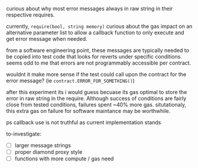 curious about why most error messages always in raw string in their respective requires.

currently, `require(bool, string memory)` curious about the gas impact on an alternative parameter list to allow a callback function to only execute and get error message when needed.  

from a software engineering point, these messages are typically needed to be copied into test code that looks for reverts under specific conditions. seems odd to me that errors are not programmably accessible per contract. 

wouldnt it make more sense if the test could call upon the contract for the error message? (ie `contract.ERROR_FOR_SOMETHING()`)

after this experiment its i would guess becuase its gas optimal to store the error in raw string in the require. Although success of conditions are fairly close from tested conditions, failures spent ~40% more gas. situtationaly, this extra gas on failure for software maintance may be worthwhile. 

ps callback use is not truthful as current implementation stands

to-investigate:
- [ ] larger message strings
- [ ] proper diamond proxy style
- [ ] functions with more compute / gas need
